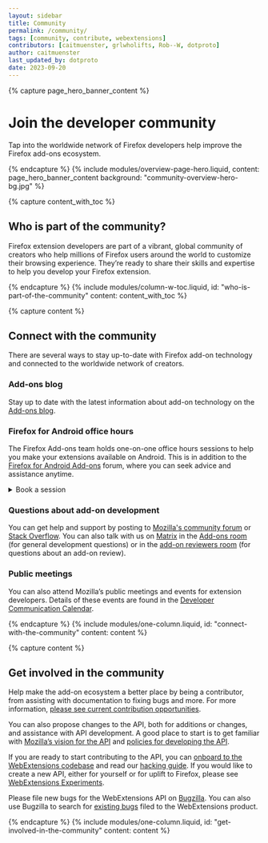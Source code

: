 ```yaml
---
layout: sidebar
title: Community
permalink: /community/
tags: [community, contribute, webextensions]
contributors: [caitmuenster, grlwholifts, Rob--W, dotproto]
author: caitmuenster
last_updated_by: dotproto
date: 2023-09-20
---
```


<!-- Overview Page Hero Banner -->

{% capture page_hero_banner_content %}

# Join the developer community

Tap into the worldwide network of Firefox developers help improve the Firefox add-ons ecosystem.

{% endcapture %}
{% include modules/overview-page-hero.liquid,
	content: page_hero_banner_content
	background: "community-overview-hero-bg.jpg"
%}

<!-- END: Overview Page Hero Banner -->

<!-- Content with Table of Contents Module -->

{% capture content_with_toc %}

## Who is part of the community?

Firefox extension developers are part of a vibrant, global community of creators who help millions of Firefox users around the world to customize their browsing experience. They’re ready to share their skills and expertise to help you develop your Firefox extension.

{% endcapture %}
{% include modules/column-w-toc.liquid,
	id: "who-is-part-of-the-community"
	content: content_with_toc
%}

<!-- END: Content with Table of Contents -->

<!-- Single Column Body Module -->

{% capture content %}

## Connect with the community

There are several ways to stay up-to-date with Firefox add-on technology and connected to the worldwide network of creators.

### Add-ons blog

Stay up to date with the latest information about add-on technology on the [Add-ons blog](https://blog.mozilla.org/addons).

### Firefox for Android office hours <span id="office-hours"></span>

The Firefox Add-ons team holds one-on-one office hours sessions to help you make your extensions available on Android. This is in addition to the [Firefox for Android Add-ons](https://discourse.mozilla.org/c/add-ons/android/9393) forum, where you can seek advice and assistance anytime.

<details>
  <summary>Book a session</summary>

  <iframe id="booking-frame" src="https://calendar.google.com/calendar/appointments/schedules/AcZssZ3yNnoZNBdJCTiJjqziXs9GoCYpfW9XZFkB0QWKNy9dfoqqPlCw7UsYh48Ff0i3lZcA5YzygwrU?gv=true" sandbox="allow-same-origin allow-scripts allow-forms allow-popups allow-popups-to-escape-sandbox allow-storage-access-by-user-activation" style="height: 600px;"></iframe>
</details>

### Questions about add-on development

You can get help and support by posting to [Mozilla's community forum](https://discourse.mozilla.org/c/add-ons) or [Stack Overflow](http://stackoverflow.com/questions/tagged/firefox-addon). You can also talk with us on [Matrix](https://wiki.mozilla.org/Matrix) in the [Add-ons room](https://mzl.la/2u8ZGbg) (for general development questions) or in the [add-on reviewers room](https://mzl.la/2IJ2Oi1) (for questions about an add-on review).

### Public meetings

You can also attend Mozilla’s public meetings and events for extension developers. Details of these events are found in the [Developer Communication Calendar](https://wiki.mozilla.org/Add-ons/developer/communication#Add-on_Developer_Communication_Calendar).

{% endcapture %}
{% include modules/one-column.liquid,
	id: "connect-with-the-community"
	content: content
%}

<!-- END: Single Column Body Module -->

<!-- Single Column Body Module -->

{% capture content %}

## Get involved in the community

Help make the add-on ecosystem a better place by being a contributor, from assisting with documentation to fixing bugs and more. For more information, [please see current contribution opportunities](https://wiki.mozilla.org/Add-ons/Contribute).

You can also propose changes to the API, both for additions or changes, and assistance with API development. A good place to start is to get familiar with [Mozilla’s vision for the API](https://wiki.mozilla.org/WebExtensions/Vision) and [policies for developing the API](https://wiki.mozilla.org/WebExtensions/policy).

If you are ready to start contributing to the API, you can [onboard to the WebExtensions codebase](https://wiki.mozilla.org/WebExtensions/Contribution_Onramp) and read our [hacking guide](https://wiki.mozilla.org/WebExtensions/Hacking). If you would like to create a new API, either for yourself or for uplift to Firefox, please see [WebExtensions Experiments](https://webextensions-experiments.readthedocs.io/en/latest/).

Please file new bugs for the WebExtensions API on [Bugzilla](https://bugzilla.mozilla.org/enter_bug.cgi?product=WebExtensions). You can also use Bugzilla to search for [existing bugs](https://mzl.la/2zzJwXu) filed to the WebExtensions product.

{% endcapture %}
{% include modules/one-column.liquid,
	id: "get-involved-in-the-community"
	content: content
%}

<!-- END: Single Column Body Module -->
